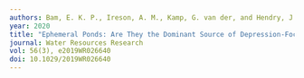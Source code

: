 ```yaml
---
authors: Bam, E. K. P., Ireson, A. M., Kamp, G. van der, and Hendry, J. M. 
year: 2020
title: "Ephemeral Ponds: Are They the Dominant Source of Depression-Focused Groundwater Recharge?"
journal: Water Resources Research
vol: 56(3), e2019WR026640
doi: 10.1029/2019WR026640
---
```


